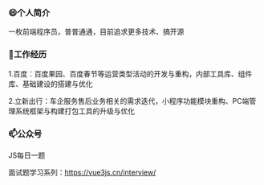 ### 😄个人简介

一枚前端程序员，普普通通，目前追求更多技术、搞开源

### 🔭工作经历

1.百度：百度果园、百度春节等运营类型活动的开发与重构，内部工具库、组件库、基础建设的搭建与优化

2.立新出行：车企服务售后业务相关的需求迭代，小程序功能模块重构、PC端管理系统框架与构建打包工具的升级与优化

### 📫公众号

JS每日一题

面试题学习系列：https://vue3js.cn/interview/
